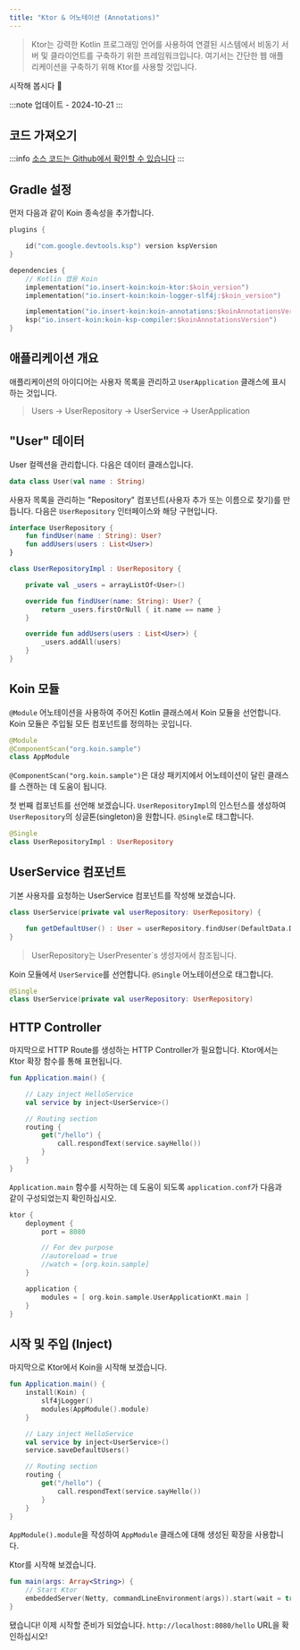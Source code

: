 ```yaml
---
title: "Ktor & 어노테이션 (Annotations)"
---
```

> Ktor는 강력한 Kotlin 프로그래밍 언어를 사용하여 연결된 시스템에서 비동기 서버 및 클라이언트를 구축하기 위한 프레임워크입니다. 여기서는 간단한 웹 애플리케이션을 구축하기 위해 Ktor를 사용할 것입니다.

시작해 봅시다 🚀

:::note
업데이트 - 2024-10-21
:::

## 코드 가져오기

:::info
[소스 코드는 Github에서 확인할 수 있습니다](https://github.com/InsertKoinIO/koin-getting-started/tree/main/ktor-annotations)
:::

## Gradle 설정

먼저 다음과 같이 Koin 종속성을 추가합니다.

```kotlin
plugins {

    id("com.google.devtools.ksp") version kspVersion
}

dependencies {
    // Kotlin 앱용 Koin
    implementation("io.insert-koin:koin-ktor:$koin_version")
    implementation("io.insert-koin:koin-logger-slf4j:$koin_version")

    implementation("io.insert-koin:koin-annotations:$koinAnnotationsVersion")
    ksp("io.insert-koin:koin-ksp-compiler:$koinAnnotationsVersion")
}
```

## 애플리케이션 개요

애플리케이션의 아이디어는 사용자 목록을 관리하고 `UserApplication` 클래스에 표시하는 것입니다.

> Users -> UserRepository -> UserService -> UserApplication

## "User" 데이터

User 컬렉션을 관리합니다. 다음은 데이터 클래스입니다.

```kotlin
data class User(val name : String)
```

사용자 목록을 관리하는 "Repository" 컴포넌트(사용자 추가 또는 이름으로 찾기)를 만듭니다. 다음은 `UserRepository` 인터페이스와 해당 구현입니다.

```kotlin
interface UserRepository {
    fun findUser(name : String): User?
    fun addUsers(users : List<User>)
}

class UserRepositoryImpl : UserRepository {

    private val _users = arrayListOf<User>()

    override fun findUser(name: String): User? {
        return _users.firstOrNull { it.name == name }
    }

    override fun addUsers(users : List<User>) {
        _users.addAll(users)
    }
}
```

## Koin 모듈

`@Module` 어노테이션을 사용하여 주어진 Kotlin 클래스에서 Koin 모듈을 선언합니다. Koin 모듈은 주입될 모든 컴포넌트를 정의하는 곳입니다.

```kotlin
@Module
@ComponentScan("org.koin.sample")
class AppModule
```

`@ComponentScan("org.koin.sample")`은 대상 패키지에서 어노테이션이 달린 클래스를 스캔하는 데 도움이 됩니다.

첫 번째 컴포넌트를 선언해 보겠습니다. `UserRepositoryImpl`의 인스턴스를 생성하여 `UserRepository`의 싱글톤(singleton)을 원합니다. `@Single`로 태그합니다.

```kotlin
@Single
class UserRepositoryImpl : UserRepository
```

## UserService 컴포넌트

기본 사용자를 요청하는 UserService 컴포넌트를 작성해 보겠습니다.

```kotlin
class UserService(private val userRepository: UserRepository) {

    fun getDefaultUser() : User = userRepository.findUser(DefaultData.DEFAULT_USER.name) ?: error("Can't find default user")
}
```

> UserRepository는 UserPresenter`s 생성자에서 참조됩니다.

Koin 모듈에서 `UserService`를 선언합니다. `@Single` 어노테이션으로 태그합니다.

```kotlin
@Single
class UserService(private val userRepository: UserRepository)
```

## HTTP Controller

마지막으로 HTTP Route를 생성하는 HTTP Controller가 필요합니다. Ktor에서는 Ktor 확장 함수를 통해 표현됩니다.

```kotlin
fun Application.main() {

    // Lazy inject HelloService
    val service by inject<UserService>()

    // Routing section
    routing {
        get("/hello") {
            call.respondText(service.sayHello())
        }
    }
}
```

`Application.main` 함수를 시작하는 데 도움이 되도록 `application.conf`가 다음과 같이 구성되었는지 확인하십시오.

```kotlin
ktor {
    deployment {
        port = 8080

        // For dev purpose
        //autoreload = true
        //watch = [org.koin.sample]
    }

    application {
        modules = [ org.koin.sample.UserApplicationKt.main ]
    }
}
```

## 시작 및 주입 (Inject)

마지막으로 Ktor에서 Koin을 시작해 보겠습니다.

```kotlin
fun Application.main() {
    install(Koin) {
        slf4jLogger()
        modules(AppModule().module)
    }

    // Lazy inject HelloService
    val service by inject<UserService>()
    service.saveDefaultUsers()

    // Routing section
    routing {
        get("/hello") {
            call.respondText(service.sayHello())
        }
    }
}
```

`AppModule().module`을 작성하여 `AppModule` 클래스에 대해 생성된 확장을 사용합니다.

Ktor를 시작해 보겠습니다.

```kotlin
fun main(args: Array<String>) {
    // Start Ktor
    embeddedServer(Netty, commandLineEnvironment(args)).start(wait = true)
}
```

됐습니다! 이제 시작할 준비가 되었습니다. `http://localhost:8080/hello` URL을 확인하십시오!
```